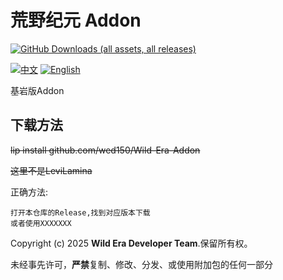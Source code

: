 
# 荒野纪元 Addon

[![GitHub Downloads (all assets, all releases)](https://img.shields.io/github/downloads/wed150/Wild-Era-Addon/total?style=for-the-badge&labelColor=%23007ec6&label=下载量&color=%2387cefa)](https://github.com/wed150/Wild-Era-Addon/releases)


[![中文](https://img.shields.io/badge/简体中文-inactive?style=for-the-badge&color=%2387cefa)](README.md)
[![English](https://img.shields.io/badge/English-informational?style=for-the-badge)](README.En.md)

基岩版Addon

## 下载方法

~~lip install github.com/wed150/Wild-Era-Addon~~

~~这里不是LeviLamina~~

正确方法:
```
打开本仓库的Release,找到对应版本下载
或者使用XXXXXXX
```
Copyright (c) 2025 **Wild Era Developer Team**.保留所有权。

未经事先许可，**严禁**复制、修改、分发、或使用附加包的任何一部分
